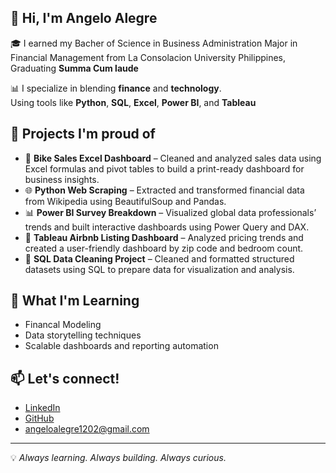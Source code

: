 ## 👋 Hi, I'm Angelo Alegre

🎓  I earned my Bacher of Science in Business Administration Major in Financial Management from La Consolacion University Philippines, Graduating **Summa Cum laude**

     

📊 I specialize in blending **finance** and **technology**.  
Using tools like **Python**, **SQL**, **Excel**, **Power BI**, and **Tableau**

## 🚀 Projects I'm proud of
- 🔎 **Bike Sales Excel Dashboard** – Cleaned and analyzed sales data using Excel formulas and pivot tables to build a print-ready dashboard for business insights.
- 🌐 **Python Web Scraping** – Extracted and transformed financial data from Wikipedia using BeautifulSoup and Pandas.
- 📊 **Power BI Survey Breakdown** – Visualized global data professionals’ trends and built interactive dashboards using Power Query and DAX.
- 🏡 **Tableau Airbnb Listing Dashboard** – Analyzed pricing trends and created a user-friendly dashboard by zip code and bedroom count.
- 💾 **SQL Data Cleaning Project** – Cleaned and formatted structured datasets using SQL to prepare data for visualization and analysis.

## 🧠 What I'm Learning
- Financal Modeling 
- Data storytelling techniques  
- Scalable dashboards and reporting automation  

## 📫 Let's connect!
- [LinkedIn](https://www.linkedin.com/in/angeloalegre)  
- [GitHub](https://github.com/AngeloAlegre1202)  
- angeloalegre1202@gmail.com

---

💡 *Always learning. Always building. Always curious.*

